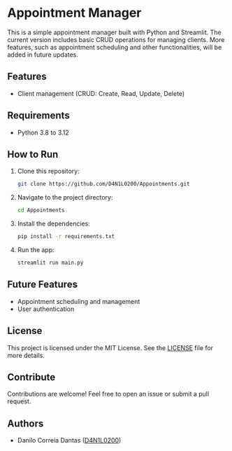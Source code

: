 # Appointment Manager

This is a simple appointment manager built with Python and Streamlit. The current version includes basic CRUD operations for managing clients. More features, such as appointment scheduling and other functionalities, will be added in future updates.

## Features

-   Client management (CRUD: Create, Read, Update, Delete)

## Requirements

-   Python 3.8 to 3.12

## How to Run

1. Clone this repository:
    ```bash
    git clone https://github.com/D4N1L0200/Appointments.git
    ```
2. Navigate to the project directory:
    ```bash
    cd Appointments
    ```
3. Install the dependencies:
    ```bash
    pip install -r requirements.txt
    ```
4. Run the app:
    ```bash
    streamlit run main.py
    ```

## Future Features

-   Appointment scheduling and management
-   User authentication

## License

This project is licensed under the MIT License. See the [LICENSE](LICENSE) file for more details.

## Contribute

Contributions are welcome! Feel free to open an issue or submit a pull request.

## Authors

-   Danilo Correia Dantas ([D4N1L0200](https://github.com/D4N1L0200))
